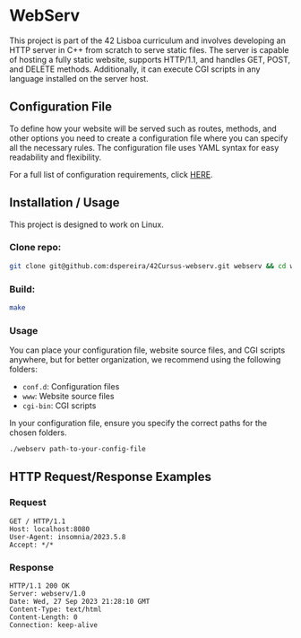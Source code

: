 # WebServ
This project is part of the 42 Lisboa curriculum and involves developing an HTTP server in C++ from scratch to serve static files. The server is capable of hosting a fully static website, supports HTTP/1.1, and handles GET, POST, and DELETE methods. Additionally, it can execute CGI scripts in any language installed on the server host.

## Configuration File
To define how your website will be served such as routes, methods, and other options you need to create a configuration file where you can specify all the necessary rules. The configuration file uses YAML syntax for easy readability and flexibility.

For a full list of configuration requirements, click [HERE](./Config_File_Rules.md).

## Installation / Usage
This project is designed to work on Linux.

### Clone repo:
```bash
git clone git@github.com:dspereira/42Cursus-webserv.git webserv && cd webserv
```
### Build:
```bash
make
```
### Usage
You can place your configuration file, website source files, and CGI scripts anywhere, but for better organization, we recommend using the following folders:

- `conf.d`:  Configuration files
- `www`:     Website source files
- `cgi-bin`: CGI scripts

In your configuration file, ensure you specify the correct paths for the chosen folders.

```markdown
./webserv path-to-your-config-file
```

## HTTP Request/Response Examples
### Request

```
GET / HTTP/1.1
Host: localhost:8080
User-Agent: insomnia/2023.5.8
Accept: */*
```

### Response

```
HTTP/1.1 200 OK
Server: webserv/1.0
Date: Wed, 27 Sep 2023 21:28:10 GMT
Content-Type: text/html
Content-Length: 0
Connection: keep-alive
```
